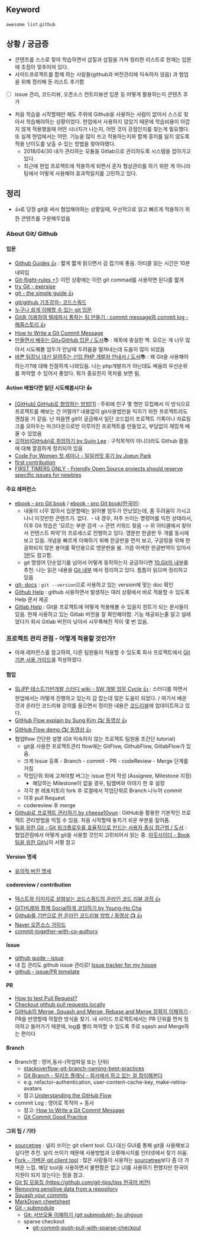## Keyword
`awesome list` `github`

## 상황 / 궁금증
- 콘텐츠를 스스로 찾아 학습하면서 삽질과 삽질을 거쳐 정리한 리스트로 현재는 입문에 초점이 맞추어져 있다. 
- 사이드프로젝트를 함께 하는 사람들(github과 버전관리에 익숙하지 않음) 과 협업을 위해 정리해 둔 리스트 추가함
- [ ] issue 관리, 코드리뷰, 오픈소스 컨트리뷰션 입문 등 어떻게 활용하는지 콘텐츠 추가
- 처음 학습을 시작할때만 해도 주위에 Github을 사용하는 사람이 없어서 스스로 찾아서 학습해야하는 상황이었다. 현업에서 사용하지 않았기 때문에 학습비용이 아깝지 않게 적용했을때 어떤 시너지가 나는지, 어떤 것이 강점인지를 찾는게 필요했다. 또 실제 현업에서는 어떤. 기능을 많이 쓰고 적용하는지와 함께 흥미를 잃지 않도록 적용 난이도를 낮출 수 있는 방법을 찾아야했다.  
  - 2018/04/30 내가 관리하는 모듈을 Gitlab으로 관리하도록 시스템을 잡아가고 있다.     
  - 최근에 현업 프로젝트에 적용하게 되면서 혼자 형상관리를 하기 위한 게 아니라 팀에서 어떻게 사용해야 효과적일지를 고민하고 있다.

## 정리
- :+1:로 당장 git을 써서 협업해야하는 상황일때, 우선적으로 읽고 빠르게 적용하기 위한 콘텐츠를 구분해두었음

### About Git/ Github  
#### 입문
- [Github Guides :+1:](https://guides.github.com) : 짧게 짧게 읽으면서 감 잡기에 좋음. 아티클 읽는 시간은 10분 내외임
- [Git-flight-rules +1](https://github.com/k88hudson/git-flight-rules/blob/master/README_kr.md): 이런 상황에는 이런 git commad를 사용하면 된다를 짧게 
- [try Git - exersise](https://try.github.io/levels/1/challenges/1)
- [git - the simple guide :+1:](http://rogerdudler.github.io/git-guide/index.ko.html)
- [git/github 기초강의- 코드스쿼드](https://www.youtube.com/playlist?list=PLAHa1zfLtLiPrxoBo9a1HVmauvE2Mn3xX)
- [누구나 쉽게 이해할 수 있는 git 입문](https://backlog.com/git-tutorial/kr/)
- [Git을 이용하여 텔레파시 통하는 팀 만들기 : commit message와 commit log - 해줌스토리 :+1:](http://story.haezoom.com/?p=936)
- [How to Write a Git Commit Message](https://item4.github.io/2016-11-01/How-to-Write-a-Git-Commit-Message/)
- [만들면서 배우는 Git+GitHub 입문 / 도서](http://www.hanbit.co.kr/store/books/look.php?p_code=B8463790401):books: : 제목에 충실한 책. 모르는 게 너무 많아서 시도해볼 엄두가 안날때 두려움을 떨쳐내는데 도움이 많이 되었음 
- [바쁜 팀장님 대신 알려주는 신입 PHP 개발자 안내서 / 도서](https://uptodatebookspub.com/books/9791196276607):books: : 왜 Git을 사용해야하는가?에 대해 친절하게 나와있음. 나는 php개발자가 아닌데도 배움의 우선순위를 파악할 수 있어서 좋았다. 뭐가 중요한지 목차를 보면 됨.

#### Action 배웠다면 일단 시도해봅시다! :+1:
- [[GitHub] GitHub로 협업하는 방법[1]](https://gmlwjd9405.github.io/2017/10/27/how-to-collaborate-on-GitHub-1.html) : 주위에 친구 몇 명만 모집해서 이 방식으로 프로젝트를 해보는 건 어떨까? 내용없이 git사용법만을 익히기 위한 프로젝트라도 괜찮을 거 같음. 난 처음엔 git이 궁금해서 일단 코드없이 프로젝트 기록이나 자료링크를 모아두는 마크다운으로만 이루어진 프로젝트를 만들었고, 부담없이 재밌게 배울 수 있었음
- [깃허브(GitHub)로 취업하기 by Sujin Lee](https://sujinlee.me/professional-github/) : 구직목적이 아니더라도 Github 활동에 대해 깔끔하게 정리되어 있음
- [Code For Women 첫 세미나 - 일일커밋 후기 by Joeun Park](https://www.slideshare.net/zzonee/code-for-women-92561941)
- [first contribution](https://github.com/Roshanjossey/first-contributions/blob/master/translations/README.ko.md)
 - [FIRST TIMERS ONLY - Friendly Open Source projects should reserve specific issues for newbies](http://www.firsttimersonly.com/)

#### 주요 레퍼런스
- [ebook - pro Git book](https://git-scm.com/book/en/v2) / [ebook - pro Git book(한국어)](https://git-scm.com/book/ko/v2)
  - 내용이 너무 많아서 입문할때는 읽어볼 엄두가 안났었는데, 좀 두려움이 가시고 나니 이것만한 콘텐츠가. 없다. 
  - 내 경우, 자주 쓰이는 명령어를 익힌 상태라서, 이후 Git 학습은 '모르는 부분 검색 -> 관련 키워드 찾음 -> 위 아티클에서 찾아서 컨텐스트 파악'의 프로세스로 진행하고 있다. 영문판 한글판 두 개를 동시에 보고 있음. 개념을 빠르게 이해하기 위해 한글판을 먼저 보고, 구글링을 위해 한글화되지 않은 용어를 확인용으로 영문판을 봄. 가끔 어색한 한글번역이 있어서 [1판](https://git-scm.com/book/ko/v1)도 참고함.
  - git 명령어 단순암기를 넘어서 어떻게 동작하는지 궁금하다면 [10.Git의 내부](https://git-scm.com/book/ko/v2/Git의-내부-Plumbing-명령과-Porcelain-명령)를 추천. 나는 읽은 내용을 [Git 내부](/Git_Github_Gitlab/git_concept.md) 에서 정리하고 있다.
틈틈이 읽으며 정리하고 있음
- [git- docs](https://git-scm.com/docs/) : `git --version`으로 사용하고 있는 version에 맞는 doc 확인
- [Github Help](https://help.github.com) : github 사용하면서 발생하는 여러 상황에서 바로 적용할 수 있도록 Help 문서 제공
- [Gitlab Help](https://gitlab.com/help/) : Git을 프로젝트에 어떻게 적용해볼 수 있을지 힌트가 되는 문서들이 있음. 현재 사용하고 있는 Gitlab 버전을 잘 확인해야함. 기능 제공되는줄 알고 설레었다가 회사 Gitlab 버전이 낮아서 시무룩해진 적이 몇 번 있음.
 
### 프로젝트 관리 관점 - 어떻게 적용할 것인가?
- 아래 레퍼런스를 참고하여, 다른 팀원들이 적용할 수 있도록 회사 프로젝트에서 [Git 기본 사용 가이드](/Git_Github_Gitlab/how_to_setup_project.md)를 작성하였다.

#### 협업
- [SLiPP 테스트기반개발 스터디 wiki - SW 개발 업무 Cycle :+1: ](https://www.slipp.net/wiki/pages/viewpage.action?pageId=28279096) : 스터디를 하면서 현업에서는 어떻게 진행하고 있는지 감 잡는데 많은 도움이 되었다. / 여기서 배운 것과 온라인 코드리뷰 강의를 들으면서 정리한 내용은 [코드리뷰](/Cowork/codereview.md)에 업데이트하고 있다.
- [GitHub Flow explain by Sung Kim :tv:/ 동영상 :+1:](https://youtu.be/x-b_ij22vWg)
- [GitHub Flow demo :tv:/ 동영상 :+1:](https://youtu.be/GeFkVB8w7uM)
- 협업flow 간단한 설명 (Git 익숙하지 않는 프로젝트 팀원용 초간단 tutorial)
  - git을 사용한 프로젝트관리 flow에는 GitFlow, GithubFlow, GitlabFlow가 있음. 
  - 크게 Issue 등록 - Branch - commit - PR - codeReview - Merge 단계를 거침
  - 작업단위 외에 고쳐야할 버그는 issue 먼저 작성 (Assignee, Milestone 지정)
    -  해당하는 Milestone이 없을 경우, 팀멤버와 이야기 한 후 설정
  - 각각 본 레포지토리 fork 후 로컬에서 작업단위로 Branch 나누어 commit
  - 이후 pull Request 
  - codereview 후 merge
- [Github로 프로젝트 관리하기 by cheese10yun](https://github.com/cheese10yun/github-project-management) : GitHub을 활용한 기본적인 프로젝트 관리방법을 익힐 수 있음.  처음 시작할때 놓치기 쉬운 부분을 짚어줌.
- [팀을 위한 Git - Git 워크플로우를 효율적으로 만드는 사용자 중심 접근법 / 도서](http://www.hanbit.co.kr/store/books/look.php?p_code=B9451664636) : 협업관점에서 어떻게 git을 사용할 것인지 고민되어서 읽는 중. [아웃사이더 - Book 팀을 위한 Git](https://blog.outsider.ne.kr/1281)님의 서평 참고

#### Version 명세
- [유의적 버전 명세](https://semver.org/lang/ko)

#### codereview / contribution
- [텍스트와 이미지로 살펴보는 코드스쿼드의 온라인 코드 리뷰 과정 :+1:](https://github.com/code-squad/codesquad-docs/blob/master/codereview/README.md)
- [GITHUB와 함께 Social하게 코딩하기 by Young-Ho Cha](https://www.slideshare.net/ganachoco/14-4-gdg-codelab)
- [Github를 기반으로 한 온라인 코드리뷰 방법 / 동영상 :tv: :+1:](https://youtu.be/a5c9ku-_fok)
- [Naver 오픈소스 가이드](https://naver.github.io/OpenSourceGuide/book/)
- [commit-together-with-co-authors](https://blog.github.com/2018-01-29-commit-together-with-co-authors/)

#### Issue
- [github guide - issue](https://guides.github.com/features/issues/)
- 내 집 관리도 github issue 관리로! [Issue tracker for my house](https://github.com/frabcus/house)
- [github - issue/PR template](https://help.github.com/articles/about-automation-for-issues-and-pull-requests-with-query-parameters/)

#### PR
- [How to test Pull Request?](https://github.com/TeamPorcupine/ProjectPorcupine/wiki/How-to-Test-a-Pull-Request)
- [Checkout github pull requests locally](https://gist.github.com/piscisaureus/3342247)
- [GitHub의 Merge, Squash and Merge, Rebase and Merge 정확히 이해하기](https://meetup.toast.com/posts/122?fbclid=IwAR3ca_I1kPf1RulB0y2aEX7Ryq99Cp0QoXFOdynZY4lwpRxSdo_7xCD9As4) : PR을 반영할때 적절한 방식을 찾기. 내 사이드 프로젝트에서는 PR 단위를 먼저 정의하고 들어가기 때문에, log를 빨리 파악할 수 있도록 주로 sqash and Merge하는 편이다

#### Branch
- Branch명 : 영어,동사-(작업파일 또는 단위) 
  - [stackoverflow-git-branch-naming-best-practices](https://stackoverflow.com/questions/273695/git-branch-naming-best-practices)
  - [Git Branch - 릴리즈 플래닝 - 회사에서 하고 있는 걸 정리해본다](http://thdev.tech/android/git/2018/01/21/Git-Branch.html)
  - e.g. refactor-authentication, user-content-cache-key, make-retina-avatars
  - 참고.[Understanding the GitHub Flow](https://guides.github.com/introduction/flow/)
- commit Log : 영어로 목적어 + 동사
  - 참고: [How to Write a Git Commit Message](https://item4.github.io/2016-11-01/How-to-Write-a-Git-Commit-Message/)
  - [Git Commit Good Practice](https://wiki.openstack.org/wiki/GitCommitMessages)
  
#### 그외 팁 / 기타 
- [sourcetree](https://www.sourcetreeapp.com) : 널리 쓰이는 git client tool. CLI 대신 GUI를 통해 git을 사용해보고 싶다면 추천. 널리 쓰이기 때문에 사용방법과 오류메시지를 인터넷에서 찾기 쉬움. 
- [Fork - 가벼운 git client tool](https://git-fork.com/home) : 많은 사람들이 사용하는 [sourcetree](https://www.sourcetreeapp.com)보다 좀 더 가벼운 느낌. 해당 tool을 사용하면서 불편함은 없고 UI를 사용하기 편했지만 한국어 지원이 되지 않는다는 점을 참고.
- [Git 팁 모음집 (https://github.com/git-tips/tips 한국어 버전)](https://github.com/mingrammer/git-tips#%EB%A7%88%EC%A7%80%EB%A7%89-n%EA%B0%9C%EC%9D%98-%EC%BB%A4%EB%B0%8B-%EB%82%98%EC%97%B4%ED%95%98%EA%B8%B0)
- [Removing sensitive data from a repository](https://help.github.com/articles/removing-sensitive-data-from-a-repository/)
- [Squash your commits](https://github.com/blog/2141-squash-your-commits)
- [MarkDown cheetsheet](https://github.com/adam-p/markdown-here/wiki/Markdown-Here-Cheatsheet)
- [Git - submodule](https://git-scm.com/book/ko/v1/Git-도구-서브모듈)
  - [Git: 서브모듈 이해하기 (git submodule)- by ohgyun](http://ohgyun.com/711)
  - sparse checkout
    - [git-commit-push-pull-with-sparse-checkout](https://stackoverflow.com/questions/35925631/git-commit-push-pull-with-sparse-checkout)
